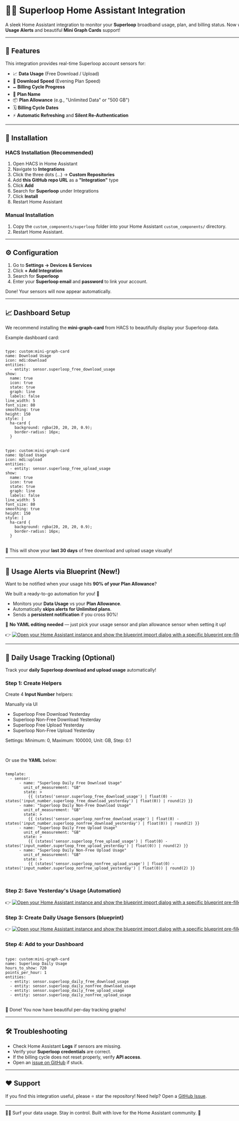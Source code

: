 <div class="_main_5jn6z_1 z-10 markdown prose dark:prose-invert contain-inline-size focus:outline-hidden bg-transparent ProseMirror" contenteditable="true" style="width: 775px;" translate="no">
<h1>🏄‍♂️ Superloop Home Assistant Integration</h1>
<p>A sleek Home Assistant integration to monitor your <strong>Superloop</strong> broadband usage, plan, and billing status. Now with <strong>Usage Alerts</strong> and beautiful <strong>Mini Graph Cards</strong> support!</p>

<hr>

<h2>🌟 Features</h2>
<p>This integration provides real-time Superloop account sensors for:</p>
<ul>
  <li>📈 <strong>Data Usage</strong> (Free Download / Upload)</li>
  <li>🚀 <strong>Download Speed</strong> (Evening Plan Speed)</li>
  <li>🗕️ <strong>Billing Cycle Progress</strong></li>
  <li>📃 <strong>Plan Name</strong></li>
  <li>📦 <strong>Plan Allowance</strong> (e.g., "Unlimited Data" or "500 GB")</li>
  <li>🗓️ <strong>Billing Cycle Dates</strong></li>
  <li>⚡ <strong>Automatic Refreshing</strong> and <strong>Silent Re-Authentication</strong></li>
</ul>

<hr>

<h2>🚀 Installation</h2>

<h3>HACS Installation (Recommended)</h3>
<ol>
  <li>Open HACS in Home Assistant</li>
  <li>Navigate to <strong>Integrations</strong></li>
  <li>Click the three dots (...) → <strong>Custom Repositories</strong></li>
  <li>Add <strong>this GitHub repo URL</strong> as a <strong>"Integration"</strong> type</li>
  <li>Click <strong>Add</strong></li>
  <li>Search for <strong>Superloop</strong> under Integrations</li>
  <li>Click <strong>Install</strong></li>
  <li>Restart Home Assistant</li>
</ol>

<h3>Manual Installation</h3>
<ol>
  <li>Copy the <code>custom_components/superloop</code> folder into your Home Assistant <code>custom_components/</code> directory.</li>
  <li>Restart Home Assistant.</li>
</ol>

<hr>

<h2>⚙️ Configuration</h2>
<ol>
  <li>Go to <strong>Settings → Devices &amp; Services</strong></li>
  <li>Click <strong>+ Add Integration</strong></li>
  <li>Search for <strong>Superloop</strong></li>
  <li>Enter your <strong>Superloop email</strong> and <strong>password</strong> to link your account.</li>
</ol>
<p>Done! Your sensors will now appear automatically.</p>

<hr>

<h2>📈 Dashboard Setup</h2>
<p>We recommend installing the <strong>mini-graph-card</strong> from HACS to beautifully display your Superloop data.</p>
<p>Example dashboard card:</p>

<pre>
<code>
type: custom:mini-graph-card
name: Download Usage
icon: mdi:download
entities:
  - entity: sensor.superloop_free_download_usage
show:
  name: true
  icon: true
  state: true
  graph: line
  labels: false
line_width: 5
font_size: 80
smoothing: true
height: 150
style: |
  ha-card {
    background: rgba(20, 20, 20, 0.9);
    border-radius: 16px;
  }
</code>
<code>
type: custom:mini-graph-card
name: Upload Usage
icon: mdi:upload
entities:
  - entity: sensor.superloop_free_upload_usage
show:
  name: true
  icon: true
  state: true
  graph: line
  labels: false
line_width: 5
font_size: 80
smoothing: true
height: 150
style: |
  ha-card {
    background: rgba(20, 20, 20, 0.9);
    border-radius: 16px;
  }
</code>
</pre>

<p>🔵 This will show your <strong>last 30 days</strong> of free download and upload usage visually!</p>

<hr>

<h2>📢 Usage Alerts via Blueprint (New!)</h2>
<p>Want to be notified when your usage hits <strong>90% of your Plan Allowance</strong>?</p>
<p>We built a ready-to-go automation for you! 🎯</p>

<ul>
  <li>Monitors your <strong>Data Usage</strong> vs your <strong>Plan Allowance</strong>.</li>
  <li>Automatically <strong>skips alerts for Unlimited plans</strong>.</li>
  <li>Sends a <strong>persistent notification</strong> if you cross 90%!</li>
</ul>

<p>🎯 <strong>No YAML editing needed</strong> — just pick your usage sensor and plan allowance sensor when setting it up!</p>

<p>👉 <a href="https://my.home-assistant.io/redirect/blueprint_import/?blueprint_url=https%3A%2F%2Fgithub.com%2Fthatwebagency%2Fha-superloop%2Fblob%2Fmaster%2Fblueprints%2Fautomation%2Fthatwebagency%2Fsuperloop_usage_alert.yaml" target="_blank" rel="noreferrer noopener"><img src="https://my.home-assistant.io/badges/blueprint_import.svg" alt="Open your Home Assistant instance and show the blueprint import dialog with a specific blueprint pre-filled." /></a></p>

<hr>

<h2>📅 Daily Usage Tracking (Optional)</h2>

<p>Track your <strong>daily Superloop download and upload usage</strong> automatically!</p>

<h3>Step 1: Create Helpers</h3>
<p>Create 4 <strong>Input Number</strong> helpers:</p>
<p>Manually via UI</p>
<ul>
  <li>Superloop Free Download Yesterday</li>
  <li>Superloop Non-Free Download Yesterday</li>
  <li>Superloop Free Upload Yesterday</li>
  <li>Superloop Non-Free Upload Yesterday</li>
</ul>
<p>Settings: Minimum: 0, Maximum: 100000, Unit: GB, Step: 0.1</p>
<br>
<p>Or use the <strong>YAML</strong> below:</p>
<pre>
<code>
template:
  - sensor:
      - name: "Superloop Daily Free Download Usage"
        unit_of_measurement: "GB"
        state: >
          {{ (states('sensor.superloop_free_download_usage') | float(0) - states('input_number.superloop_free_download_yesterday') | float(0)) | round(2) }}
      - name: "Superloop Daily Non-Free Download Usage"
        unit_of_measurement: "GB"
        state: >
          {{ (states('sensor.superloop_nonfree_download_usage') | float(0) - states('input_number.superloop_nonfree_download_yesterday') | float(0)) | round(2) }}
      - name: "Superloop Daily Free Upload Usage"
        unit_of_measurement: "GB"
        state: >
          {{ (states('sensor.superloop_free_upload_usage') | float(0) - states('input_number.superloop_free_upload_yesterday') | float(0)) | round(2) }}
      - name: "Superloop Daily Non-Free Upload Usage"
        unit_of_measurement: "GB"
        state: >
          {{ (states('sensor.superloop_nonfree_upload_usage') | float(0) - states('input_number.superloop_nonfree_upload_yesterday') | float(0)) | round(2) }}

</code>
</pre>

<h3>Step 2: Save Yesterday's Usage (Automation)</h3>
<p>👉 <a href="https://my.home-assistant.io/redirect/blueprint_import/?blueprint_url=https%3A%2F%2Fgithub.com%2Fthatwebagency%2Fha-superloop%2Fblob%2Fmaster%2Fblueprints%2Fautomation%2Fthatwebagency%2Fsave_superloop_yesterday.yaml" target="_blank" rel="noreferrer noopener"><img src="https://my.home-assistant.io/badges/blueprint_import.svg" alt="Open your Home Assistant instance and show the blueprint import dialog with a specific blueprint pre-filled." /></a></p>

<h3>Step 3: Create Daily Usage Sensors (blueprint)</h3>
<p>👉 <a href="https://my.home-assistant.io/redirect/blueprint_import/?blueprint_url=https%3A%2F%2Fgithub.com%2Fthatwebagency%2Fha-superloop%2Fblob%2Fmaster%2Fblueprints%2Fautomation%2Fthatwebagency%2Fdaily_superloop_usage.yaml" target="_blank" rel="noreferrer noopener"><img src="https://my.home-assistant.io/badges/blueprint_import.svg" alt="Open your Home Assistant instance and show the blueprint import dialog with a specific blueprint pre-filled." /></a></p>

<h3>Step 4: Add to your Dashboard</h3>

<pre>
<code>
type: custom:mini-graph-card
name: Superloop Daily Usage
hours_to_show: 720
points_per_hour: 1
entities:
  - entity: sensor.superloop_daily_free_download_usage
  - entity: sensor.superloop_daily_nonfree_download_usage
  - entity: sensor.superloop_daily_free_upload_usage
  - entity: sensor.superloop_daily_nonfree_upload_usage
</code>
</pre>

<p>🎯 Done! You now have beautiful per-day tracking graphs!</p>

<hr>

<h2>🛠️ Troubleshooting</h2>
<ul>
  <li>Check Home Assistant <strong>Logs</strong> if sensors are missing.</li>
  <li>Verify your <strong>Superloop credentials</strong> are correct.</li>
  <li>If the billing cycle does not reset properly, verify <strong>API access</strong>.</li>
  <li>Open an <a href="https://github.com/thatwebagency/ha-superloop/issues">issue on GitHub</a> if stuck.</li>
</ul>

<hr>

<h2>❤️ Support</h2>
<p>If you find this integration useful, please ⭐️ star the repository! Need help? Open a <a href="https://github.com/thatwebagency/ha-superloop/issues">GitHub Issue</a>.</p>

<hr>

<p>🏄‍♂️ Surf your data usage. Stay in control. Built with love for the Home Assistant community. 🏡</p>
</div>
